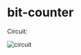 # bit-counter

Circuit:

![circuit](https://user-images.githubusercontent.com/47810611/100542080-aa3f9c00-3250-11eb-8812-ce9457f8d7cf.png)
